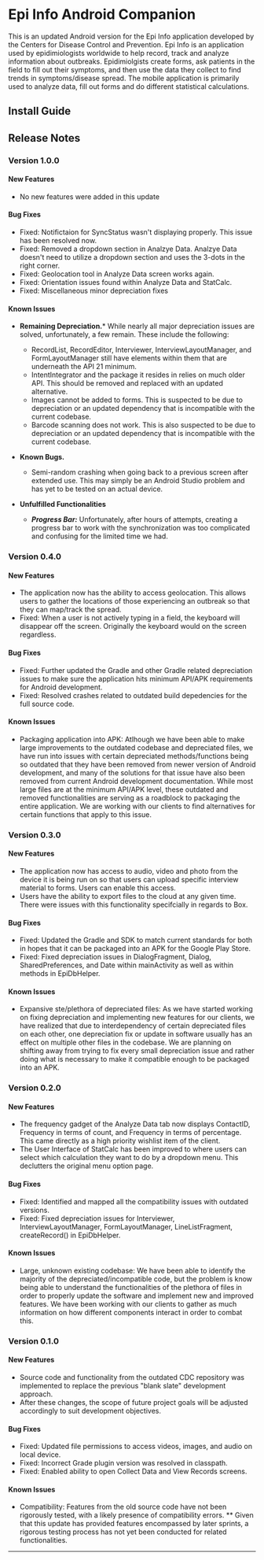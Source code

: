 # Epi Info Android Companion
This is an updated Android version for the Epi Info application developed by the Centers for Disease Control and Prevention. Epi Info is an application used by epidimiologists worldwide to help record, track and analyze information about outbreaks. Epidimiolgists create forms, ask patients in the field to fill out their symptoms, and then use the data they collect to find trends in symptoms/disease spread. The mobile application is primarily used to analyze data, fill out forms and do different statistical calculations. 

## Install Guide

## Release Notes
### Version 1.0.0

#### New Features
* No new features were added in this update

#### Bug Fixes
* Fixed: Notifictaion for SyncStatus wasn't displaying properly. This issue has been resolved now.
* Fixed: Removed a dropdown section in Analzye Data. Analzye Data doesn't need to utilize a dropdown section and uses the 3-dots in the right corner.
* Fixed: Geolocation tool in Analyze Data screen works again.
* Fixed: Orientation issues found within Analyze Data and StatCalc.
* Fixed: Miscellaneous minor depreciation fixes 

#### Known Issues
* **Remaining Depreciation.*** While nearly all major depreciation issues are solved, unfortunately, a few remain. These include the following:
  * RecordList, RecordEditor, Interviewer, InterviewLayoutManager, and FormLayoutManager still have elements within them that are underneath the API 21 minimum.
  * IntentIntegrator and the package it resides in relies on much older API. This should be removed and replaced with an updated alternative.
  * Images cannot be added to forms. This is suspected to be due to depreciation or an updated dependency that is incompatible with the current codebase.
  * Barcode scanning does not work. This is also suspected to be due to depreciation or an updated dependency that is incompatible with the current codebase. 

* **Known Bugs.**
  * Semi-random crashing when going back to a previous screen after extended use. This may simply be an Android Studio problem and has yet to be tested on an actual device.

* **Unfulfilled Functionalities**
  * ***Progress Bar:*** Unfortunately, after hours of attempts, creating a progress bar to work with the synchronization was too complicated and confusing for the limited time we had. 

### Version 0.4.0

#### New Features
* The application now has the ability to access geolocation. This allows users to gather the locations of those experiencing an outbreak so that they can map/track the spread. 
* Fixed: When a user is not actively typing in a field, the keyboard will disappear off the screen. Originally the keyboard would on the screen regardless.

#### Bug Fixes
* Fixed: Further updated the Gradle and other Gradle related depreciation issues to make sure the application hits minimum API/APK requirements for Android development.
* Fixed: Resolved crashes related to outdated build depedencies for the full source code.

#### Known Issues
* Packaging application into APK: Atlhough we have been able to make large improvements to the outdated codebase and depreciated files, we have run into issues with certain depreciated methods/functions being so outdated that they have been removed from newer version of Android development, and many of the solutions for that issue have also been removed from current Android development documentation. While most large files are at the minimum API/APK level, these outdated and removed functionalities are serving as a roadblock to packaging the entire application. We are working with our clients to find alternatives for certain functions that apply to this issue.

### Version 0.3.0

#### New Features
* The application now has access to audio, video and photo from the device it is being run on so that users can upload specific interview material to forms. Users can enable this access.
* Users have the ability to export files to the cloud at any given time. There were issues with this functionality specifcially in regards to Box.

#### Bug Fixes
* Fixed: Updated the Gradle and SDK to match current standards for both in hopes that it can be packaged into an APK for the Google Play Store.
* Fixed: Fixed depreciation issues in DialogFragment, Dialog, SharedPreferences, and Date within mainActivity as well as within methods in EpiDbHelper.

#### Known Issues
* Expansive ste/plethora of depreciated files: As we have started working on fixing depreciation and implementing new features for our clients, we have realized that due to interdependency of certain depreciated files on each other, one depreciation fix or update in software usually has an effect on multiple other files in the codebase. We are planning on shifting away from trying to fix every small depreciation issue and rather doing what is necessary to make it compatible enough to be packaged into an APK.

### Version 0.2.0

#### New Features
* The frequency gadget of the Analyze Data tab now displays ContactID, Frequency in terms of count, and Frequency in terms of percentage. This came directly as a high priority wishlist item of the client.
* The User Interface of StatCalc has been improved to where users can select which calculation they want to do by a dropdown menu. This declutters the original menu option page.

#### Bug Fixes
* Fixed: Identified and mapped all the compatibility issues with outdated versions.
* Fixed: Fixed depreciation issues for Interviewer, InterviewLayoutManager, FormLayoutManager, LineListFragment, createRecord() in EpiDbHelper.

#### Known Issues
* Large, unknown existing codebase: We have been able to identify the majority of the depreciated/incompatible code, but the problem is know being able to understand the functionalities of the plethora of files in order to properly update the software and implement new and improved features. We have been working with our clients to gather as much information on how different components interact in order to combat this.

### Version 0.1.0

#### New Features
* Source code and functionality from the outdated CDC repository was implemented to replace the previous "blank slate" development approach.  
* After these changes, the scope of future project goals will be adjusted accordingly to suit development objectives.

#### Bug Fixes
* Fixed: Updated file permissions to access videos, images, and audio on local device. 
* Fixed: Incorrect Grade plugin version was resolved in classpath. 
* Fixed: Enabled ability to open Collect Data and View Records screens. 

#### Known Issues
* Compatibility: Features from the old source code have not been rigorously tested, with a likely presence of compatibility errors. 
** Given that this update has provided features encompassed by later sprints, a rigorous testing process has not yet been conducted for related functionalities.
---
